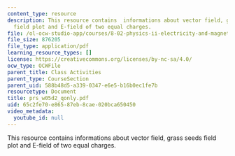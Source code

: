 ```yaml
---
content_type: resource
description: This resource contains  informations about vector field, grass seeds
  field plot and E-field of two equal charges.
file: /ol-ocw-studio-app/courses/8-02-physics-ii-electricity-and-magnetism-spring-2007/65c2fe70e86587eb8cae020bca650450_prs_w05d2_qonly.pdf
file_size: 876205
file_type: application/pdf
learning_resource_types: []
license: https://creativecommons.org/licenses/by-nc-sa/4.0/
ocw_type: OCWFile
parent_title: Class Activities
parent_type: CourseSection
parent_uid: 588b48d5-a339-0347-e6e5-b16b0ec1fe7b
resourcetype: Document
title: prs_w05d2_qonly.pdf
uid: 65c2fe70-e865-87eb-8cae-020bca650450
video_metadata:
  youtube_id: null
---
```

This resource contains  informations about vector field, grass seeds field plot and E-field of two equal charges.